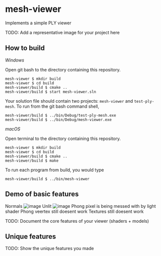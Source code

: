 # mesh-viewer

Implements a simple PLY viewer

TODO: Add a representative image for your project here

## How to build

*Windows*

Open git bash to the directory containing this repository.

```
mesh-viewer $ mkdir build
mesh-viewer $ cd build
mesh-viewer/build $ cmake ..
mesh-viewer/build $ start mesh-viewer.sln
```

Your solution file should contain two projects: `mesh-viewer` and `test-ply-mesh`.
To run from the git bash command shell, 

```
mesh-viewer/build $ ../bin/Debug/test-ply-mesh.exe
mesh-viewer/build $ ../bin/Debug/mesh-viewer.exe
```

*macOS*

Open terminal to the directory containing this repository.

```
mesh-viewer $ mkdir build
mesh-viewer $ cd build
mesh-viewer/build $ cmake ..
mesh-viewer/build $ make
```

To run each program from build, you would type

```
mesh-viewer/build $ ../bin/mesh-viewer
```

## Demo of basic features
Normals
![image](https://user-images.githubusercontent.com/94137311/228132503-607c95b5-a40d-4e19-abf4-4e76130714ed.png)
Unlit
![image](https://user-images.githubusercontent.com/94137311/228132621-c989d63d-44c8-4e51-bec6-b6415e9e8c35.png)
Phong pixel is being messed with by light shader
Phong veertex still doesent work
Textures still doesent work

TODO: Document the core features of your viewer (shaders + models)
## Unique features 

TODO: Show the unique features you made
